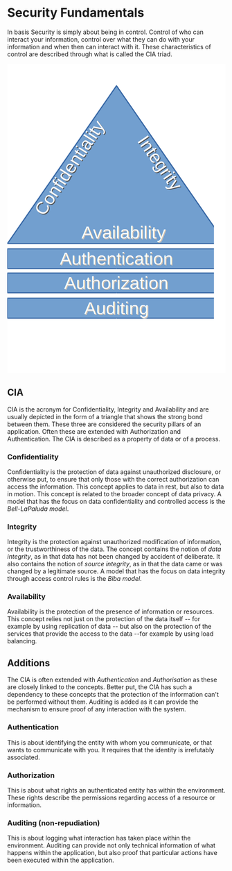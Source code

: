 # Security Fundamentals

In basis Security is simply about being in control. Control of who can interact your information, control over what they can do with your information and when then can interact with it. These characteristics of control are described through what is called the CIA triad.

![CIA Triad][1]

##  CIA
CIA is the acronym for Confidentiality, Integrity and Availability and are usually depicted in the form of a triangle that shows the strong bond between them. These three are considered the security pillars of an application. Often these are extended with Authorization and Authentication. The CIA is described as a property of data or of a process.

### Confidentiality
Confidentiality is the protection of data against unauthorized disclosure, or otherwise put, to ensure that only those with the correct authorization can access the information. This concept applies to data in rest, but also to data in motion. This concept is related to the broader concept of data privacy.
A model that has the focus on data confidentiality and controlled access is the *Bell-LaPaluda model*.

### Integrity
Integrity is the protection against unauthorized modification of information, or the trustworthiness of the data. The concept contains the notion of *data integrity*, as in that data has not been changed by accident of deliberate. It also contains the notion of *source integrity*, as in that the data came or was changed by a legitimate source.
A model that has the focus on data integrity through access control rules is the *Biba model*.

### Availability
Availability is the protection of the presence of information or resources. This concept relies not just on the protection of the data itself -- for example by using replication of data -- but also on the protection of the services that provide the access to the data --for example by using load balancing.

## Additions
The CIA is often extended with *Authentication* and *Authorisation* as these are closely linked to the concepts. Better put, the CIA has such a dependency to these concepts that the protection of the information can't be performed without them.
Auditing is added as it can provide the mechanism to ensure proof of any interaction with the system.

### Authentication
This is about identifying the entity with whom you communicate, or that wants to communicate with you. It requires that the identity is irrefutably associated.

### Authorization
This is about what rights an authenticated entity has within the environment. These rights describe the permissions regarding access of a resource or information.

### Auditing (non-repudiation)
This is about logging what interaction has taken place within the environment. Auditing can provide not only technical information of what happens within the application, but also proof that particular actions have been executed within the application.

[1]: images/01x01-CIA_Triad.png
